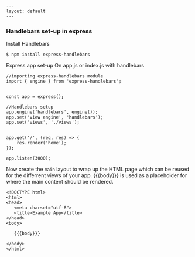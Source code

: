     ---
    layout: default
    ---

### Handlebars set-up in express

Install Handlebars 

``` $ npm install express-handlebars ```

Express app set-up On app.js or index.js with handlebars

``` 
//importing express-handlebars module
import { engine } from 'express-handlebars';


const app = express();

//Handlebars setup 
app.engine('handlebars', engine());
app.set('view engine', 'handlebars');
app.set('views', './views');


app.get('/', (req, res) => {
    res.render('home');
});

app.listen(3000);

```
Now create the ``` main ``` layout to wrap up the HTML page which can be reused for the differrent views of your app. 
{{{body}}} is used as a placeholder for where the main content should be rendered. 
 
 ```
<!DOCTYPE html>
<html>
<head>
    <meta charset="utf-8">
    <title>Example App</title>
</head>
<body>

    {{{body}}}

</body>
</html>

```

